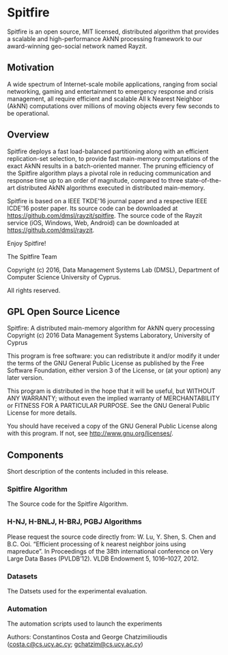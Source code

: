 # Spitfire 

Spitfire is an open source, MIT licensed, distributed
algorithm that provides a scalable and high-performance AkNN
processing framework to our award-winning geo-social network
named Rayzit.

## Motivation
A wide spectrum of Internet-scale mobile applications,
ranging from social networking, gaming and entertainment
to emergency response and crisis management, all
require efficient and scalable All k Nearest Neighbor (AkNN)
computations over millions of moving objects every few seconds
to be operational. 

## Overview
Spitfire deploys a fast load-balanced partitioning along with an efficient replication-set selection, to provide fast main-memory computations of the exact AkNN results in a batch-oriented manner. The pruning efficiency of the Spitfire algorithm plays a pivotal role in reducing communication and response time up to an order of magnitude, compared to three state-of-the-art distributed AkNN algorithms executed in distributed main-memory.

Spitfire is based on a IEEE TKDE'16 journal paper and a respective IEEE ICDE'16 poster paper. Its source code can be downloaded at https://github.com/dmsl/rayzit/spitfire. The source code of the Rayzit service (iOS, Windows, Web, Android) can be downloaded at https://github.com/dmsl/rayzit.

Enjoy Spitfire!

The Spitfire Team

Copyright (c) 2016, Data Management Systems Lab (DMSL), Department of Computer Science
University of Cyprus.

All rights reserved.

## GPL Open Source Licence

Spitfire: A distributed main-memory algorithm for AkNN query processing
Copyright (c) 2016 Data Management Systems Laboratory, University of Cyprus

This program is free software: you can redistribute it and/or modify
it under the terms of the GNU General Public License as published by
the Free Software Foundation, either version 3 of the License, or
(at your option) any later version.

This program is distributed in the hope that it will be useful,
but WITHOUT ANY WARRANTY; without even the implied warranty of
MERCHANTABILITY or FITNESS FOR A PARTICULAR PURPOSE.  See the
GNU General Public License for more details.

You should have received a copy of the GNU General Public License
along with this program.  If not, see <http://www.gnu.org/licenses/>.
	
## Components 

Short description of the contents included in this release.

### Spitfire Algorithm
The Source code for the Spitfire Algorithm. 

### H-NJ, H-BNLJ, H-BRJ, PGBJ Algorithms
Please request the source code directly from: W. Lu, Y. Shen, S. Chen and B.C. Ooi. “Efficient processing of k nearest neighbor joins using mapreduce”. In Proceedings of the 38th international conference on Very Large Data Bases (PVLDB’12). VLDB Endowment 5, 1016–1027, 2012.

### Datasets
The Datsets used for the experimental evaluation.

### Automation
The automation scripts used to launch the experiments

Authors: Constantinos Costa and George Chatzimilioudis 
(costa.c@cs.ucy.ac.cy; gchatzim@cs.ucy.ac.cy)


